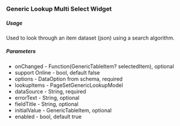 ### Generic Lookup Multi Select Widget

##### Usage

Used to look through an item dataset (json) using a search algorithm.

##### Parameters

* onChanged - Function(GenericTableItem? selectedItem), optional
* support Online - bool, default false
* options - DataOption from schema, required
* lookupItems - PageSetGenericLookupModel
* dataSource - String, required
* errorText - String, optional
* fieldTitle - String, optional
* initialValue - GenericTableItem, optional
* enabled - bool, default true

`  `